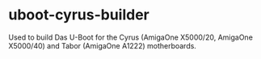 # uboot-cyrus-builder
Used to build Das U-Boot for the Cyrus (AmigaOne X5000/20, AmigaOne X5000/40) and Tabor (AmigaOne A1222) motherboards.
